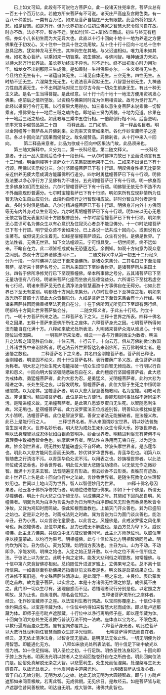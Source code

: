 <!-- { "loadSidebar": true } -->
　　已上如文可知。此段有不可说他方菩萨众。此一段诸天住兜率宫。菩萨众总有一百五十个百万亿众。若他方所来菩萨有不可说。诸天庄严高座及宫殿色类。有一百八十种差别。一类有百万亿。如来及菩萨自福庄严无有限数。此会所将如是大悲。如是智慧。如是万行。但为长养初发心住初生佛家之智慧大悲令惯习自在故。时亦不改。法亦不异。智亦不迁。犹如竹[竺-二+韋]依旧而成。初生与终无有粗细。亦如小儿长初生而为大无异大也。此直以十行十回向十地十一地为养道之方便佛果在于初发心。又十住中一住具十住之功用故。及十住十行十回向十地总十住中总具足故。犹如神龙马王所生。其神驹生在其地。与父迟速相似。唯力用未如其母。如初发心菩萨。以乘如来一切智乘。初生佛家。与佛同智。唯神通道力未如。以待大悲万行长养故。虽长养功终法不异也。时不迁也。终不出初发心时力用功毕。如龙女不出刹那际三生成佛。是如善财一生得佛果亦尔。一生义者得无生也。今且约立无生有十。一诸蕴自体无生。二诸见自体无生。三空无生。四性无生。五时劫不迁无生。六涅槃生死无生。七说法音声寂默无生。八智慧分别无生。九神通力性自周遍无生。十不出刹那际对现三世尽古今劫一切众生前身无生。有此十种无生义故。是名一生当得菩提。是此经意。以十行十向十地十一地法方便用资初发心佛果。绝前后之情所望故。以资粮与佛果同时互为体用相资故。故号为觉行互严。此经以果资行令行无著。以行资果大用得办。如三乘以意生身菩萨未说乘佛一切智乘者。推佛果在十一地后三祇之劫终也。即地前三贤为资粮。十地为见道。佛果在十一地后三祇之劫也。如此教与三乘中五位行相。一倍颠倒行相不同。后当更明。
兜率天宫中偈赞品第二十四
　　将释此品。三门如前。
　　第一释品名目者。明以金刚幢等十菩萨各从异佛刹来。处兜率天宫至如来所。各化作妙宝藏师子之座已。各以十回向法门因果而偈赞之。故名偈赞品。异佛刹者。从十行中来入十回向。
　　第二释品来意者。此品为欲成十回向中因果法门故。此品须来也。
　　第三随文解释中。义分为二。第一长科经意。第二随文释义。
　　一长科经意者。于此一品大意前后总作十一段长科。一从尔时佛神力故已下至而说颂言有五十二行经。明金刚幢等十菩萨众十方来集彰因示果不二分。二如来不出世已下有十行颂。明佛以实示权分三。尔时坚固幢菩萨已下有十行颂。明叹佛身性相无比要常亲近供养无疲大愿成满方能履佛所行道分。四尔时勇猛幢菩萨已下有十行颂。明佛及法要以净心净行方了见佛有为不堪分。五光明幢菩萨已下有十行颂。明一佛身而生多佛身如幻而生起分。六尔时智幢菩萨已下有十行颂。明佛智无依无作不造不内不外而能现形普遍分。七尔时宝幢菩萨已下有十行颂。明如来所有应现非情所为任智无功众生自业应见分。此段约自修行之行智现相应故。非时分智立时分者是情故。多时少时俱是情故。八尔时精进幢菩萨已下有十行颂。明佛身非内外十方佛同等无有内外身对众生业现分。九尔时离垢幢菩萨已下有十行颂。明如来以无心无思无依之智性无表里对现十方随根普应分。十尔时星宿幢菩萨已下有十行颂。明如来无心意识可名为佛众生以有心意识及住寂灭心者总不能见佛分。十一尔时法幢菩萨已下有十行颂。明宁受众苦不舍如来分。已上各说一法共成十回向心。或但说有众生著有。或但说无众生着无。如经星宿幢菩萨颂云。众生有分别。是佛是世界。了达法性者。无佛无世界。如下文法幢颂云。宁可恒具受。一切世间苦。终不远如来。不睹自在力。此二颂皆相成就有无恐堕边见。余例知。如观十方何意为观众意之同别。亦观十方世界诸佛法同不二。
　　二随文释义中从第一初五十二行经义分为十段。一尔时佛神力故已下至来诣佛所。是诸众来集分。二其名曰已下至法幢菩萨。举所来十菩萨名号分。三所从来国已下至妙香世界。是诸菩萨所从来国土分。四各于佛所净修梵行已下至观察幢佛。举本所事佛之号分。五其诸菩萨已下至无量功德有八行经。明诸来菩萨化座而坐放光显德饶益分。六所谓已下至犹若虚空有七行经。明诸来菩萨见无依止清净法身智慧遍游十方事佛自在无碍分。七如此世界已下至无有差别。明都结十方同此来集分。八尔时世尊已下至神变之相。明如来放光所在普照十方彼此大众皆相见分。九如是菩萨已下至皆来集会有十六行经。明诸来菩萨往因同佛善根至法究竟自在分。十在于佛所因光所见已下至颂有两行经。明都结十方同此世界菩萨集会分。
　　二随文释义者。于此五十行经。约立十门。一明十方菩萨所来之法。二释菩萨名下之义。三释十世界之所表。四释十佛名号之因果。五释十菩萨来至佛所所化之座体。六释菩萨身光之因。七明菩萨所得何法而能自在化满十方。八释如来放光处所表法。九明诸来菩萨众海从谁发心。十明随位进修因果。
　　一明菩萨所来法者。经云一一各与万佛刹微尘为数者。明进升之法智之知见胜前位故。十住云百。十行云千。十向云万。俱从万佛刹微尘数国土外诸世界中来诣佛所者。明迷法云外世界智达名来诣佛所。云万佛刹微尘者。是迷悟之数也。
　　二释菩萨名下之义者。其名曰金刚幢菩萨者。菩萨前已释讫。金刚幢者。明坚固不动义。前十行位菩萨名林。表行覆荫广多义故。此位菩萨以幢为称者。明大悲之行处生死大海能摧破一切众生烦恼自智无倾动故。十行明以行自卑和怨义。十回向明大智坚强随悲破怨自在义。此约檀度行坚固幢菩萨者。此大悲为戒体故。勇猛幢菩萨者。此约大悲为忍。是勇猛义。光明幢菩萨者。此约大悲为精进之体。长处生死之夜。以智发明故。智幢菩萨者。此位大智于生死之中恒明常破闇故。以为定体。宝幢菩萨者。明以大悲大智慧善施教网。名为宝幢。明教可贵故。非世宝也。精进幢菩萨者。此位是第七方便行。善能知根同事处俗不迷同尘不污。是精进幢义故。无垢幢菩萨者。是此第八愿波罗蜜自无生死。以智随愿利生故。常无垢也。星宿幢菩萨者。此力波罗蜜法王位成差别智。明善知众根犹如星宿大小皆明。法幢菩萨者。此位是智波罗蜜。善安立诸法无能摧破者。是法幢义故。此已上是能行行之人。
　　三释世界名者。所从来国谓妙宝世界。明以妙法普施含生是可贵义。世界名妙乐者。明大悲为戒处生死利众生令得大乐。妙银世界者。明以法身理智以成忍体犹如白银柔软明净。妙金世界者。明精进利俗无有劳倦不亏真理黄中致福悉皆金色也。妙摩尼世界者。明法性白净用而无垢自在。以为定体故。妙金刚世界者。明无性妙慧能破虚妄不自坏故。妙波头摩世界者。是赤莲华也。明此以大悲方能同色香而无染故。妙优钵罗华世界者。青莲华色也。明第八以智随悲之行清洁不污。以青莲华色处泥不污。以用表之也。妙旃檀世界者。以此法师位成说法香也。妙香世界者。明此位大智大悲随位功德终。以无依无作之微妙智。而满十方无来去智。法音随遍无有形故。但云妙香不云形类。表胜前有迹故。此十世界已上名是此十回向位行中之法故。言妙香世界者。是随生死教化众生理智妙用也。世间以土地山河为世界。智人以智德妙用为世界。
　　四释十佛名号因果者。经云各于佛所净修梵行者。明随位进修加行佛果。即如下十个佛是。所谓无尽幢佛者。明此十向大悲之位所施无尽。以成佛果之号。其施如下回向品自明。风幢佛者。明巽为风为白净为言说为赤为日为明为白净即如风无形色而香臭悉吹皆令净故。又巽为鸡知时而鸣故。像此知根而垂教也。上值天门开众善也。巽为已盛阳之始也。定是非之时也。时斋戒法则之时故。巽为言说为口为面门谈众善也。能治辛丑。丑为小男。以众言说化童蒙也。以此言之。风幢佛是。此戒波罗蜜之风化果号也。解脱幢佛者。忍位中果也。忍力已成无不解脱也。是西方兑为卑下义。威仪幢佛。此主北方佛果。共信位中北方威仪智佛同号。此主北方师范位也。以威仪庠序以接童蒙故。以约行为果号。明相幢佛。此与十信位东北方明相智佛同号故。明约坎为所治。丑为信心。寅为契理。始明借方表法也。主丑为山。山为不动。不动即净。净能发明。明禅之始也。入定之始正慧开敷。以十向之位不离十信所信之法。于彼法上以为安立。此明十向之定体。能发大悲利俗之明慧故。如常幢佛。与十信中第六究竟智佛亦相似。总约随位升进波罗蜜上。立佛果号之名。总不离十信所信果。一如善财至弥勒佛果还指善财见文殊者是也。明文殊是启蒙信果之位。发行进修不离旧迹。今文殊菩萨住清凉山。是此阎浮一境之东北。主艮位。表启蒙发明之首故。故为童子菩萨。以实言之。本是十方诸佛无性理之妙慧。成佛莫不由之。此门即一切众生尽有。迷理自惑而不见。若悟理者现行分别是也。以定照之方明故。艮为止也。自余准例。随名会位知之。
　　五释诸菩萨来所化之座体者。经云。化作妙宝藏师子之座。以法宝利生教行网故。以宝网弥覆座上。十信位中座体约果成名。以宝莲华藏为体。十住位中约得如来智慧大悲而成体。即以毗卢遮那藏为体。即师子座号毗卢遮那藏。十行位中以净行离垢师子座。即以莲华藏为体。十回向位明大悲处生死设教行普该万法不拘一法故。座体直以宝为名。不限色类。以教行遍周而漉众生故。座有宝网弥覆其上。
　　六释菩萨身光者。明此位菩萨以大悲行处世利物任智慧而照众生即净光恒照。
　　七明菩萨得何法而自在者。经云。见无依止清净法身。以智身现无量故。是明见法无依止性。一切无明便为妙用智慧。即能通化无方。
　　八释如来放光处所表法者。明十信足下轮中放光以信为初。如十住足指端。明入圣位之初。十行足趺。明依圣性法身起行。十回向即于膝上放光者。明表法光明以膝者人之坐起回旋卷舒自在之所由也。明此回向位法门是。回俗处真解脱无染之大智。以悲愿利生。处生死而恒涅槃。处涅槃与生死无碍自在。以放光处表之。十地眉间表中道果光也。
　　九明诸菩萨从谁发心者。皆于自心无始分别。无明为发心之始。达此无始无明为大圆镜智故。即与十方毗卢遮那如来同善根故。若离此智。无成佛期。无见佛日。是故经云。如是菩萨皆与毗卢遮那往昔同善根故。明达自无明。成大智体。诸佛共此智也。
